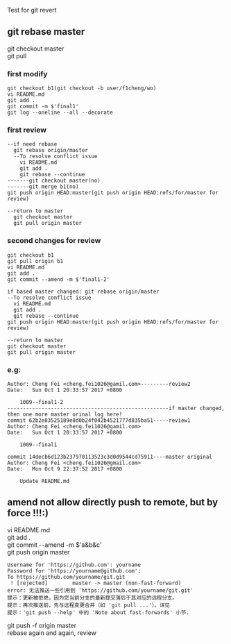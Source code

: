 
Test for git revert  

## git rebase master  
git checkout master  
git pull  
### first modify  
```  
git checkout b1(git checkout -b user/f1cheng/wo)    
vi README.md  
git add .  
git commit -m $'final1'  
git log --oneline --all --decorate  
```  
### first review
```  
--if need rebase  
  git rebase origin/master  
  --To resolve conflict issue  
    vi README.md  
    git add .  
    git rebase --continue  
-------git checkout master(no)  
-------git merge b1(no)  
git push origin HEAD:master(git push origin HEAD:refs/for/master for review)  
  
--return to master  
  git checkout master  
  git pull origin master  

```  
### second changes for review  
```  
git checkout b1  
git pull origin b1  
vi README.md  
git add .  
git commit --amend -m $'final1-2'  

if based master changed: git rebase origin/master  
--To resolve conflict issue  
  vi README.md  
  git add .  
  git rebase --continue  
git push origin HEAD:master(git push origin HEAD:refs/for/master for review)  
  
--return to master  
git checkout master  
git pull origin master  
```  
### e.g:  
```  
Author: Cheng Fei <cheng.fei1026@gamil.com>---------review2
Date:   Sun Oct 1 20:33:57 2017 +0800

    1009--final1-2
----------------------------------------------------if master changed, then one more master orinal log here!
commit 62b2e83525189e8d0b24f042b4521777d835ba51-----review1
Author: Cheng Fei <cheng.fei1026@gamil.com>
Date:   Sun Oct 1 20:33:57 2017 +0800

    1009--final1

commit 14decb6d123b237970113523c3d0d9544cd75911----master original
Author: Cheng Fei <cheng.fei1026@gmail.com>
Date:   Mon Oct 9 22:37:52 2017 +0800

    Update README.md
```  

## amend not allow directly push to remote, but by force !!!:)  
vi README.md  
git add .  
git commit --amend -m $'a&b&c'  
git push origin master  
```  
Username for 'https://github.com': yourname  
Password for 'https://yourname@github.com':  
To https://github.com/yourname/git.git  
 ! [rejected]        master -> master (non-fast-forward)  
error: 无法推送一些引用到 'https://github.com/yourname/git.git'  
提示：更新被拒绝，因为您当前分支的最新提交落后于其对应的远程分支。  
提示：再次推送前，先与远程变更合并（如 'git pull ...'）。详见  
提示：'git push --help' 中的 'Note about fast-forwards' 小节.  
```  
git push -f origin master  
rebase again and again, review  
  
